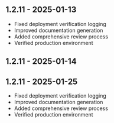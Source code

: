 
## 1.2.11 - 2025-01-13
- Fixed deployment verification logging
- Improved documentation generation
- Added comprehensive review process
- Verified production environment
## 1.2.11 - 2025-01-14

## 1.2.11 - 2025-01-25
- Fixed deployment verification logging
- Improved documentation generation
- Added comprehensive review process
- Verified production environment
